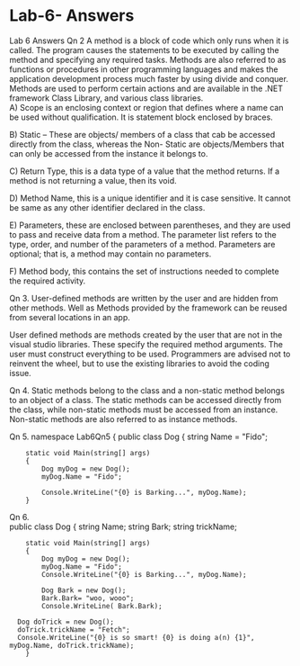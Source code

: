 # Lab-6- Answers 

Lab 6 Answers
Qn 2  A method is a block of code which only runs when it is called. The program causes the statements to be executed by calling the method and specifying any required tasks. Methods are also referred to as functions or procedures in other programming languages and makes the application development process much faster by using divide and conquer.  Methods are used to perform certain actions and are available in the .NET framework Class Library, and various class libraries.  
A)	Scope is an enclosing context or region that defines where a name can be used without qualification. It is statement block enclosed by braces. 

B)	Static – These are objects/ members of a class that cab be accessed directly from the class, whereas the Non- Static are objects/Members that can only be accessed from the instance it belongs to. 

C)	Return Type,  this is a data type of a value that the method returns. If a method is not returning a value, then its void. 

D)	Method Name, this is a unique identifier and it is case sensitive. It cannot be same as any other identifier declared in the class.


E)	Parameters,  these are enclosed between parentheses, and they are used to pass and receive data from a method. The parameter list refers to the type, order, and number of the parameters of a method. Parameters are optional; that is, a method may contain no parameters.

F)	Method body, this contains the set of instructions needed to complete the required activity.

Qn 3.	User-defined methods are written by the user and are hidden from other methods. Well as Methods provided by the framework can be reused from several locations in an app. 
	
User defined methods are methods created by the user that are not in the visual studio libraries. These specify the required method arguments. The user must construct everything to be used. Programmers are advised not to reinvent the wheel, but to use the existing libraries to avoid the coding issue. 

Qn 4.	Static methods belong to the class and a non-static method belongs to an object of a class. The static methods can be accessed directly from the class, while non-static methods must be accessed from an instance. Non-static methods are also referred to as instance methods. 


Qn 5.	namespace Lab6Qn5
{
    public class Dog
    {
       string Name = "Fido";

        static void Main(string[] args)
        {
            Dog myDog = new Dog();
            myDog.Name = "Fido";
                   
            Console.WriteLine("{0} is Barking...", myDog.Name);
        }
Qn 6.	
public class Dog
    {
      string Name;
      string Bark;
      string trickName;

        static void Main(string[] args)
        { 
            Dog myDog = new Dog();
            myDog.Name = "Fido";
            Console.WriteLine("{0} is Barking...", myDog.Name);

            Dog Bark = new Dog();
            Bark.Bark= "woo, wooo";
            Console.WriteLine( Bark.Bark);

      Dog doTrick = new Dog();
      doTrick.trickName = "Fetch";
      Console.WriteLine("{0} is so smart! {0} is doing a(n) {1}", myDog.Name, doTrick.trickName);
        }                 
